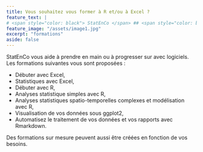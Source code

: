 ```yaml
---
title: Vous souhaitez vous former à R et/ou à Excel ?
feature_text: |
# <span style="color: black"> StatEnCo </span> ## <span style="color: black"> Formations </span> 
feature_image: "/assets/image1.jpg"
excerpt: "formations"
aside: false
---
```



 StatEnCo vous aide à prendre en main ou à progresser sur avec logiciels. Les formations suivantes vous sont proposées : 
  - Débuter avec Excel,
  - Statistiques avec Excel,
  - Débuter avec R,
  - Analyses statistique simples avec R,
  - Analyses statistiques spatio-temporelles complexes et modélisation avec R,
  - Visualisation de vos données sous ggplot2,
  - Automatisez le traitement de vos données et vos rapports avec Rmarkdown.

Des formations sur mesure peuvent aussi être créées en fonction de vos besoins.



